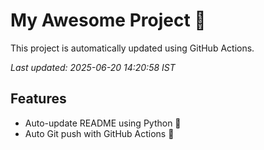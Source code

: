 # My Awesome Project 🚀

This project is automatically updated using GitHub Actions.

_Last updated: 2025-06-20 14:20:58 IST_

## Features
- Auto-update README using Python 🐍
- Auto Git push with GitHub Actions 🤖
